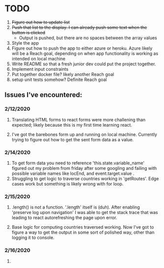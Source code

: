 # TODO

1. ~~Figure out how to update list~~
2. ~~Push that list to the display. I can already push some text when the button is clicked~~
    - Output is pushed, but there are no spaces between the array values
3. Style the app
4. Figure out how to push the app to either azure or heroku. 
   Azure likely will be a Reach goal, depending on when app functionality is working as intended on local machine
5. Write README so that a fresh junior dev could put the project together.
6. Implement input constraints
7. Put together docker file? likely another Reach goal
8. setup unit tests somehow? Definite Reach goal 


## Issues I've encountered:

### 2/12/2020 
1. Translating HTML forms to react forms were more challening than expected; likely because this is my first time learning react. 

2. I've got the barebones form up and running on local machine. Currently trying to figure out how to get the sent form data as a value.


### 2/14/2020
1. To get form data you need to reference 'this.state.variable_name' figured out my problem from friday after some googling and failing with possible variable names like locEnd, and event.target.value .
2. Struggling to get logic to traverse countries working in 'getRoutes'. Edge cases work but something is likely wrong with for loop. 

### 2/15/2020 
1. .length() is not a function. '.length' itself is (duh). After enabling 'preserve log upon navigation' I was able to get the stack trace that was leading to react autorefreshing the page upon error.

2. Base logic for computing countries traversed working. Now I've got to figure a way to get the output in some sort of polished way, other than logging it to console. 

### 2/16/2020
1.